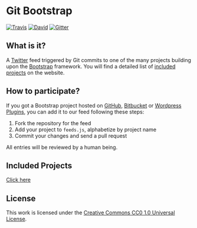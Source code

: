 # Git Bootstrap

[![Travis](https://img.shields.io/travis/gitbootstrap/repository.svg?style=flat-square)](https://travis-ci.org/gitbootstrap/repository)
[![David](https://img.shields.io/david/dev/gitbootstrap/repository.svg?style=flat-square)](https://david-dm.org/gitbootstrap/repository#info=devDependencies)
[![Gitter](https://img.shields.io/badge/chat-Gitter-ff69b4.svg?style=flat-square)](https://gitter.im/gitbootstrap)

## What is it?
A [Twitter](http://twitter.com/gitbootstrap) feed triggered by Git commits to one of the many projects building upon the [Bootstrap](http://getbootstrap.com/) framework. You will find a detailed list of [included projects](http://gitbootstrap.github.io/repository/index.html#projects) on the website.

## How to participate?

If you got a Bootstrap project hosted on [GitHub](https://github.com), [Bitbucket](https://bitbucket.org/) or [Wordpress Plugins](https://wordpress.org/plugins/), you can add it to our feed following these steps:

1. Fork the repository for the feed
2. Add your project to `feeds.js`, alphabetize by project name
3. Commit your changes and send a pull request

All entries will be reviewed by a human being.

## Included Projects

[Click here](http://gitbootstrap.github.io/repository/index.html#projects)

## License

This work is licensed under the [Creative Commons CC0 1.0 Universal License](http://creativecommons.org/publicdomain/zero/1.0/legalcode).
